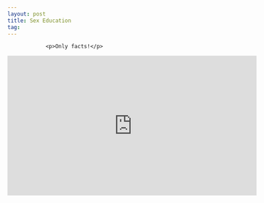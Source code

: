 ```yaml
---
layout: post
title: Sex Education
tag: 
---
```



                <p>Only facts!</p>
<iframe width="560" height="315" src="https://www.youtube.com/embed/R_6ItxioUco" frameborder="0" allowfullscreen></iframe>
            

